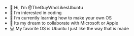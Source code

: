 - 👋 Hi, I’m @TheGuyWhoLikesUbuntu
- 👀 I’m interested in coding
- 🌱 I’m currently learning how to make your own OS
- 💞️ Its my dream to collaborate with Microsoft or Apple
- 💻 My favorite OS is Ubuntu I just like the way that is made

<!---
TheGuyWhoLikesUbuntu/TheGuyWhoLikesUbuntu is a ✨ special ✨ repository because its `README.md` (this file) appears on your GitHub profile.
You can click the Preview link to take a look at your changes.
--->
